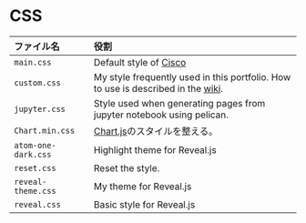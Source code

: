 # CSS

|ファイル名|役割|
|:--|:--|
|`main.css`|Default style of [Cisco](https://www.cisco.com/c/m/en_us/solutions/enterprise-networks/digital-network-architecture/dna-mobility-infographic.html)|
|`custom.css`|My style frequently used in this portfolio. How to use is described in the [wiki](https://github.com/iwasakishuto/iwasakishuto.github.io/wiki).|
|`jupyter.css`|Style used when generating pages from jupyter notebook using pelican.|
|`Chart.min.css`|[Chart.js](https://www.chartjs.org/docs/latest/)のスタイルを整える。|
|`atom-one-dark.css`|Highlight theme for Reveal.js|
|`reset.css`|Reset the style.|
|`reveal-theme.css`| My theme for Reveal.js |
|`reveal.css`|Basic style for Reveal.js|
